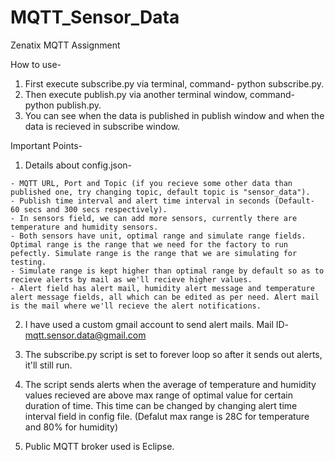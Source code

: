 # MQTT_Sensor_Data
Zenatix MQTT Assignment

How to use-
  1) First execute subscribe.py via terminal, command- python subscribe.py.
  2) Then execute publish.py via another terminal window, command- python publish.py.
  3) You can see when the data is published in publish window and when the data is recieved in subscribe window.

Important Points-
  1) Details about config.json-
    
    - MQTT URL, Port and Topic (if you recieve some other data than published one, try changing topic, default topic is "sensor_data").
    - Publish time interval and alert time interval in seconds (Default- 60 secs and 300 secs respectively).
    - In sensors field, we can add more sensors, currently there are temperature and humidity sensors.
    - Both sensors have unit, optimal range and simulate range fields. Optimal range is the range that we need for the factory to run pefectly. Simulate range is the range that we are simulating for testing.     
    - Simulate range is kept higher than optimal range by default so as to recieve alerts by mail as we'll recieve higher values.
    - Alert field has alert mail, humidity alert message and temperature alert message fields, all which can be edited as per need. Alert mail is the mail where we'll recieve the alert notifications.
   
  2) I have used a custom gmail account to send alert mails. Mail ID- mqtt.sensor.data@gmail.com
  
  3) The subscribe.py script is set to forever loop so after it sends out alerts, it'll still run.
  
  4) The script sends alerts when the average of temperature and humidity values recieved are above max range of optimal value for certain duration of time. This time can be            changed by changing alert time interval field in config file. (Defalut max range is 28C for temperature and 80% for humidity)
  
  5) Public MQTT broker used is Eclipse.
